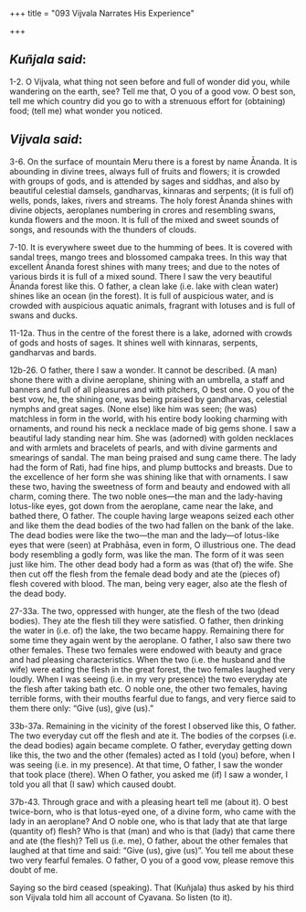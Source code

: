 +++
title = "093  Vijvala Narrates His Experience"

+++
 

## *Kuñjala said*:

1-2. O Vijvala, what thing not seen before and full of wonder did you, while wandering on the earth, see? Tell me that, O you of a good vow. O best son, tell me which country did you go to with a strenuous effort for (obtaining) food; (tell me) what wonder you noticed.

## *Vijvala said*:

3-6. On the surface of mountain Meru there is a forest by name Ānanda. It is abounding in divine trees, always full of fruits and flowers; it is crowded with groups of gods, and is attended by sages and siddhas, and also by beautiful celestial damsels, gandharvas, kinnaras and serpents; (it is full of) wells, ponds, lakes, rivers and streams. The holy forest Ānanda shines with divine objects, aeroplanes numbering in crores and resembling swans, kunda flowers and the moon. It is full of the mixed and sweet sounds of songs, and resounds with the thunders of clouds.

7-10. It is everywhere sweet due to the humming of bees. It is covered with sandal trees, mango trees and blossomed campaka trees. In this way that excellent Ānanda forest shines with many trees; and due to the notes of various birds it is full of a mixed sound. There I saw the very beautiful Ānanda forest like this. O father, a clean lake (i.e. lake with clean water) shines like an ocean (in the forest). It is full of auspicious water, and is crowded with auspicious aquatic animals, fragrant with lotuses and is full of swans and ducks.

11-12a. Thus in the centre of the forest there is a lake, adorned with crowds of gods and hosts of sages. It shines well with kinnaras, serpents, gandharvas and bards.

12b-26. O father, there I saw a wonder. It cannot be described. (A man) shone there with a divine aeroplane, shining with an umbrella, a staff and banners and full of all pleasures and with pitchers, O best one. O you of the best vow, he, the shining one, was being praised by gandharvas, celestial nymphs and great sages. (None else) like him was seen; (he was) matchless in form in the world, with his entire body looking charming with ornaments, and round his neck a necklace made of big gems shone. I saw a beautiful lady standing near him. She was (adorned) with golden necklaces and with armlets and bracelets of pearls, and with divine garments and smearings of sandal. The man being praised and sung came there. The lady had the form of Rati, had fine hips, and plump buttocks and breasts. Due to the excellence of her form she was shining like that with ornaments. I saw these two, having the sweetness of form and beauty and endowed with all charm, coming there. The two noble ones—the man and the lady-having lotus-like eyes, got down from the aeroplane, came near the lake, and bathed there, O father. The couple having large weapons seized each other and like them the dead bodies of the two had fallen on the bank of the lake. The dead bodies were like the two—the man and the lady—of lotus-like eyes that were (seen) at Prabhāsa, even in form, O illustrious one. The dead body resembling a godly form, was like the man. The form of it was seen just like him. The other dead body had a form as was (that of) the wife. She then cut off the flesh from the female dead body and ate the (pieces of) flesh covered with blood. The man, being very eager, also ate the flesh of the dead body.

27-33a. The two, oppressed with hunger, ate the flesh of the two (dead bodies). They ate the flesh till they were satisfied. O father, then drinking the water in (i.e. of) the lake, the two became happy. Remaining there for some time they again went by the aeroplane. O father, I also saw there two other females. These two females were endowed with beauty and grace and had pleasing characteristics. When the two (i.e. the husband and the wife) were eating the flesh in the great forest, the two females laughed very loudly. When I was seeing (i.e. in my very presence) the two everyday ate the flesh after taking bath etc. O noble one, the other two females, having terrible forms, with their mouths fearful due to fangs, and very fierce said to them there only: “Give (us), give (us).”

33b-37a. Remaining in the vicinity of the forest I observed like this, O father. The two everyday cut off the flesh and ate it. The bodies of the corpses (i.e. the dead bodies) again became complete. O father, everyday getting down like this, the two and the other (females) acted as I told (you) before, when I was seeing (i.e. in my presence). At that time, O father, I saw the wonder that took place (there). When O father, you asked me (if) I saw a wonder, I told you all that (I saw) which caused doubt.

37b-43. Through grace and with a pleasing heart tell me (about it). O best twice-born, who is that lotus-eyed one, of a divine form, who came with the lady in an aeroplane? And O noble one, who is that lady that ate that large (quantity of) flesh? Who is that (man) and who is that (lady) that came there and ate (the flesh)? Tell us (i.e. me), O father, about the other females that laughed at that time and said: “Give (us), give (us)”. You tell me about these two very fearful females. O father, O you of a good vow, please remove this doubt of me.

Saying so the bird ceased (speaking). That (Kuñjala) thus asked by his third son Vijvala told him all account of Cyavana. So listen (to it).


